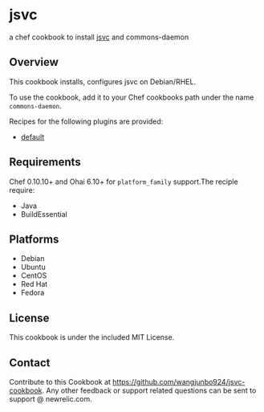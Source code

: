 jsvc
====

a chef cookbook to install [jsvc](http://commons.apache.org/proper/commons-daemon/jsvc.html) and commons-daemon

## Overview ##

This cookbook installs, configures jsvc on Debian/RHEL.

To use the cookbook, add it to your Chef cookbooks path under the name `commons-daemon`.

Recipes for the following plugins are provided:

 - [default](installation)

## Requirements ##

Chef 0.10.10+ and Ohai 6.10+ for `platform_family` support.The reciple require:

- Java
- BuildEssential


## Platforms ##
 - Debian 
 - Ubuntu 
 - CentOS
 - Red Hat
 - Fedora

## License ##

This cookbook is under the included MIT License.

## Contact ##

Contribute to this Cookbook at https://github.com/wangjunbo924/jsvc-cookbook. Any other feedback or support related questions can be sent to support @ newrelic.com.
